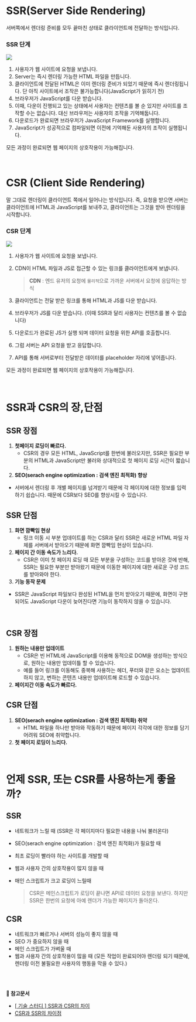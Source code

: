 # SSR(Server Side Rendering)

서버쪽에서 렌더링 준비를 모두 끝마친 상태로 클라이언트에 전달하는 방식입니다.


### SSR 단계
![](https://velog.velcdn.com/images/haizel/post/ec2bcf2b-c9e8-459b-8462-e4eefd7bcd6a/image.png)


1. 사용자가 웹 사이트에 요청을 보냅니다.
2. Server는 즉시 렌더링 가능한 HTML 파일을 만듭니다.
3. 클라이언트에 전달된 HTML은 이미 렌더링 준비가 되었기 때문에 즉시 렌더링됩니다. 단 아직 사이트에서 조작은 불가능합니다(JavaScript가 읽히기 전)
4. 브라우저가 JavaScript를 다운 받습니다.
5. 이때, 다운이 진행되고 있는 상태에서 사용자는 컨텐츠를 볼 순 있지만 사이트를 조작할 수는 없습니다. 대신 브라우저는 사용자의 조작을 기억해둡니다.
6. 다운로드가 완료되면 브라우저가 JavaScript Framework를 실행합니다.
7. JavaScript가 성공적으로 컴파일되면 이전에 기억해둔 사용자의 조작이 실행됩니다.

모든 과정이 완료되면 웹 페이지의 상호작용이 가능해집니다.

<br />


# CSR (Client Side Rendering)
말 그대로 렌더링이 클라이언트 쪽에서 일어나는 방식입니다. 즉, 요청을 받으면 서버는 클라이언트에 HTML과 JavaScript를 보내주고, 클라이언트는 그것을 받아 렌더링을 시작합니다. 

### CSR 단계
![](https://velog.velcdn.com/images/haizel/post/ad9e98a3-f633-4f3f-b080-85bd1f580768/image.png)


1. 사용자가 웹 사이트에 요청을 보냅니다.
2. CDN이 HTML 파일과 JS로 접근할 수 있는 링크를 클라이언트에게 보냅니다.
    
    > **CDN** : 엔드 유저의 요청에 `물리적`으로 가까운 서버에서 요청에 응답하는 방식
    > 
3. 클라이언트는 전달 받은 링크를 통해 HTML과 JS를 다운 받습니다.
4. 브라우저가 JS를 다운 받습니다. (이때 SSR과 달리 사용자는 컨텐츠를 볼 수 없습니다)
5. 다운로드가 완료된 JS가 실행 되며 데이터 요청을 위한 API를 호출합니다.
6. 그럼 서버는 API 요청을 받고 응답합니다.
7. API를 통해 서버로부터 전달받은 데이터를 placeholder 자리에 넣어줍니다.

모든 과정이 완료되면 웹 페이지의 상호작용이 가능해집니다.

<br />

# SSR과 CSR의 장,단점

## SSR 장점

1. **첫페이지 로딩이 빠르다.**
    - CSR의 경우 모든 HTML, JavaScript를 한번에 불러오지만, SSR은 필요한 부분의 HTML과 JavaScript만 불러와 상대적으로 첫 페이지 로딩 시간이 짧습니다.
2. **SEO(serach engine optimization : 검색 엔진 최적화) 향상**
- 서버에서 렌더링 후 개별 페이지를 넘겨받기 때문에 각 페이지에 대한 정보를 입력하기 쉽습니다. 때문에 CSR보다 SEO를 향상시킬 수 있습니다.

## SSR 단점

1. **화면 깜빡임 현상**
    - 링크 이동 시 부분 업데이트를 하는 CSR과 달리 SSR은 새로운 HTML 파일 자체를 서버에서 받아오기 때문에 화면 깜빡임 현상이 있습니다.
2. **페이지 간 이동 속도가 느리다.**
    - CSR은 이미 첫 페이지 로딩 때 모든 부분을 구성하는 코드를 받아온 것에 반해, SSR는 필요한 부분만 받아왔기 때문에 이동한 페이지에 대한 새로운 구성 코드를 받아와야 한다.
3. **기능 동작 문제**
- SSR은 JavaScript 파일보다 완성된 HTML을 먼저 받아오기 때문에, 화면이 구현되어도 JavaScript 다운이 늦어진다면 기능이 동작하지 않을 수 있습니다.

<br />

## CSR 장점

1. **원하는 내용만 업데이트** 
    - CSR은 빈 HTML에 JavaScript를 이용해 동적으로 DOM을 생성하는 방식으로, 원하는 내용만 업데이틀 할 수 있습니다.
    - 예를 들어 링크를 이동해도 중복해 사용하는 헤더, 푸터와 같은 요소는 업데이트 하지 않고, 변하는 콘텐츠 내용만 업데이트해 로드할 수 있습니다.
2. **페이지간 이동 속도가 빠르다.**

## CSR 단점

1. **SEO(serach engine optimization : 검색 엔진 최적화) 취약**
    - HTML 파일을 하나만 받아와 작동하기 때문에 페이지 각각에 대한 정보를 담기 어려워 SEO에 취약합니다.
2. **첫 페이지 로딩이 느리다.**

<br />

# 언제 SSR, 또는 CSR를 사용하는게 좋을까?

## SSR

- 네트워크가 느릴 때 (SSR은 각 페이지마다 필요한 내용을 나눠 불러온다)
- SEO(serach engine optimization : 검색 엔진 최적화)가 필요할 때
- 최초 로딩이 빨라야 하는 사이트를 개발할 때
- 웹과 사용자 간의 상호작용이 많지 않을 때
- 매인 스크립트가 크고 로딩이 느릴때
    
    > CSR은 메인스크립트가 로딩이 끝나면 API로 데이터 요청을 보낸다. 하지만 SSR은 한번의 요청에 아예 렌더가 가능한 페이지가 돌아온다.
    > 
    

## CSR

- 네트워크가 빠르거나 서버의 성능이 좋지 않을 때
- SEO 가 중요하지 않을 때
- 메인 스크립트가 가벼울 때
- 웹과 사용자 간의 상호작용이 많을 때 (모든 작업이 완료되어야 렌더링 되기 때문에, 렌더링 이전 불필요한 사용자의 행동을 막을 수 있다.)


<br />
<br />


**📎 참고문서**

- [[ 기술 스터디 ] SSR과 CSR의 차이](https://velog.io/@vagabondms/%EA%B8%B0%EC%88%A0-%EC%8A%A4%ED%84%B0%EB%94%94-SSR%EA%B3%BC-CSR%EC%9D%98-%EC%B0%A8%EC%9D%B4)
- [CSR과 SSR의 차이점](https://story.pxd.co.kr/1662)